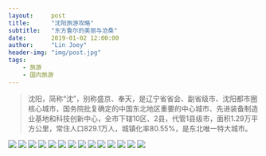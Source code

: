 ```yaml
---
layout:     post
title:      "沈阳旅游攻略"
subtitle:   "东方鲁尔的美丽与沧桑"
date:       2019-01-02 12:00:00
author:     "Lin Joey"
header-img: "img/post.jpg"
tags:
    - 旅游
    - 国内旅游
---
```

>沈阳，简称“沈”，别称盛京、奉天，是辽宁省省会、副省级市、沈阳都市圈核心城市，国务院批复确定的中国东北地区重要的中心城市、先进装备制造业基地和科技创新中心，全市下辖10区、2县，代管1县级市，面积1.29万平方公里，常住人口829.1万人，城镇化率80.55%，是东北唯一特大城市。

![](https://linjoey-image.oss-cn-beijing.aliyuncs.com/我是驴友-沈阳旅游攻略_页面_01.jpg)
![](https://linjoey-image.oss-cn-beijing.aliyuncs.com/我是驴友-沈阳旅游攻略_页面_02.jpg)
![](https://linjoey-image.oss-cn-beijing.aliyuncs.com/我是驴友-沈阳旅游攻略_页面_03.jpg)
![](https://linjoey-image.oss-cn-beijing.aliyuncs.com/我是驴友-沈阳旅游攻略_页面_04.jpg)
![](https://linjoey-image.oss-cn-beijing.aliyuncs.com/我是驴友-沈阳旅游攻略_页面_05.jpg)
![](https://linjoey-image.oss-cn-beijing.aliyuncs.com/我是驴友-沈阳旅游攻略_页面_06.jpg)
![](https://linjoey-image.oss-cn-beijing.aliyuncs.com/我是驴友-沈阳旅游攻略_页面_07.jpg)
![](https://linjoey-image.oss-cn-beijing.aliyuncs.com/我是驴友-沈阳旅游攻略_页面_08.jpg)
![](https://linjoey-image.oss-cn-beijing.aliyuncs.com/我是驴友-沈阳旅游攻略_页面_09.jpg)
![](https://linjoey-image.oss-cn-beijing.aliyuncs.com/我是驴友-沈阳旅游攻略_页面_10.jpg)
![](https://linjoey-image.oss-cn-beijing.aliyuncs.com/我是驴友-沈阳旅游攻略_页面_11.jpg)
![](https://linjoey-image.oss-cn-beijing.aliyuncs.com/我是驴友-沈阳旅游攻略_页面_12.jpg)
![](https://linjoey-image.oss-cn-beijing.aliyuncs.com/我是驴友-沈阳旅游攻略_页面_13.jpg)
![](https://linjoey-image.oss-cn-beijing.aliyuncs.com/我是驴友-沈阳旅游攻略_页面_14.jpg)
